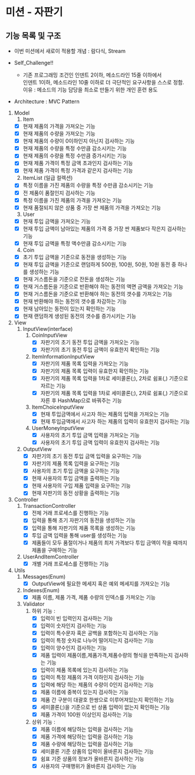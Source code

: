 # 미션 - 자판기

## 기능 목록 및 구조

- 이번 미션에서 새로이 적용할 개념 : 람다식, Stream
- Self_Challenge!!
  - 기존 프로그래밍 조건인 인덴트 2이하, 메소드라인 15줄 이하에서 <br>
                     인덴트 1이하, 메소드라인 10줄 이하로 더 극단적인 요구사항을 스스로 정함.<br>
                     이유 : 메소드의 기능 담당을 최소로 만들기 위한 개인 훈련 용도

- Architecture : MVC Pattern

1. Model
   1. Item
   - [x] 현재 제품의 가격을 가져오는 기능
   - [x] 현재 제품의 수량을 가져오는 기능
   - [x] 현재 제품의 수량이 0이하인지 아닌지 검사하는 기능
   - [x] 현재 제품의 수량을 특정 수만큼 감소시키는 기능
   - [x] 현재 제품의 수량을 특정 수만큼 증가시키는 기능
   - [x] 현재 제품 가격이 특정 금액 초과인지 검사하는 기능
   - [x] 현재 제품 가격이 특정 가격과 같은지 검사하는 기능
   2. ItemList (일급 컬렉션)
   - [x] 특정 이름을 가진 제품의 수량을 특정 수만큼 감소시키는 기능
   - [x] 전 제품이 품절인지 검사하는 기능
   - [x] 특정 이름을 가진 제품의 가격을 가져오는 기능
   - [x] 현재 품절되지 않은 상품 중 가장 싼 제품의 가격을 가져오는 기능
   3. User
   - [x] 현재 투입 금액을 가져오는 기능
   - [x] 현재 투입 금액이 남아있는 제품의 가격 중 가장 싼 제품보다 작은지 검사하는 기능
   - [x] 현재 투입 금액을 특정 액수만큼 감소시키는 기능
   4. Coin
   - [x] 초기 투입 금액을 기준으로 동전을 생성하는 기능
   - [x] 현재 투입 금액을 기준으로 랜덤하게 500원, 100원, 50원, 10원 동전 중 하나를 생성하는 기능
   - [x] 현재 거스름돈을 기준으로 잔돈을 생성하는 기능
   - [x] 현재 거스름돈을 기준으로 반환해야 하는 동전의 액면 금액을 가져오는 기능
   - [x] 현재 거스름돈을 기준으로 반환해야 하는 동전의 갯수를 가져오는 기능
   - [x] 현재 반환해야 하는 동전의 갯수를 차감하는 기능
   - [x] 현재 남아있는 동전이 있는지 확인하는 기능
   - [x] 현재 랜덤하게 생성된 동전의 갯수를 증가시키는 기능
   
2. View
   1. InputView(interface)
      1. CoinInputView
         - [x] 자판기의 초기 동전 투입 금액을 가져오는 기능
         - [x] 자판기의 초기 동전 투입 금액이 유효한지 확인하는 기능
      2. ItemInformationInputView
         - [x] 자판기의 제품 목록 입력을 가져오는 기능
         - [x] 자판기의 제품 목록 입력이 유효한지 확인하는 기능
         - [x] 자판기의 제품 목록 입력을 1차로 세미콜론(;), 2차로 쉼표(,) 기준으로 자르는 기능
         - [x] 자판기의 제품 목록 입력을 1차로 세미콜론(;), 2차로 쉼표(,) 기준으로 자른 후 HashMap으로 바꿔주는 기능
      3. ItemChoiceInputView
         - [x] 현재 투입금액에서 사고자 하는 제품의 입력을 가져오는 기능
         - [x] 현재 투입금액에서 사고자 하는 제품의 입력이 유효한지 검사하는 기능
      4. UserMoneyInputView
         - [x] 사용자의 초기 투입 금액 입력을 가져오는 기능
         - [x] 사용자의 초기 투입 금액 입력이 유효한지 검사하는 기능
   2. OutputView
      - [x] 자판기의 초기 동전 투입 금액 입력을 요구하는 기능
      - [x] 자판기의 제품 목록 입력을 요구하는 기능
      - [x] 사용자의 초기 투입 금액을 요구하는 기능
      - [x] 현재 사용자의 투입 금액을 출력하는 기능
      - [x] 현재 사용자의 구입 제품 입력을 요구하는 기능
      - [x] 현재 자판기의 동전 상황을 출력하는 기능

3. Controller
   1. TransactionController
      - [x] 전체 거래 프로세스를 진행하는 기능
      - [x] 입력을 통해 초기 자판기의 동전을 생성하는 기능
      - [x] 입력을 통해 자판기의 제품 목록을 생성하는 기능
      - [x] 투입 금액 입력을 통해 user를 생성하는 기능
      - [x] 제품들이 모두 품절이거나 제품의 최저 가격보다 투입 금액이 작을 때까지 제품을 구매하는 기능
   2. UserAndItemController
      - [x] 개별 거래 프로세스를 진행하는 기능

4. Utils
   1. Messages(Enum)
      - [x] OutputView에 필요한 메세지 혹은 예외 메세지를 가져오는 기능
   2. Indexes(Enum)
      - [x] 제품 이름, 제품 가격, 제품 수량의 인덱스를 가져오는 기능
   3. Validator
      1. 하위 기능 : 
         - [x] 입력이 빈 입력인지 검사하는 기능
         - [x] 입력이 숫자인지 검사하는 기능
         - [x] 입력이 특수문자 혹은 공백을 포함하는지 검사하는 기능
         - [x] 입력이 특정 숫자로 나누어 떨어지는지 검사하는 기능
         - [x] 입력이 양수인지 검사하는 기능
         - [x] 제품 입력이 제품이름,제품가격,제품수량의 형식을 만족하는지 검사하는 기능
         - [x] 입력이 제품 목록에 있는지 검사하는 기능
         - [x] 입력이 특정 제품의 가격 이하인지 검사하는 기능
         - [x] 입력에 해당 하는 제품의 수량이 0인지 검사하는 기능
         - [x] 제품 이름에 중복이 있는지 검사하는 기능
         - [x] 제품 간 구분이 대괄호 한쌍으로 이루어져있는지 확인하는 기능
         - [x] 세미콜론(;)을 기준으로 빈 상품 입력이 없는지 확인하는 기능
         - [x] 제품 가격이 100원 이상인지 검사하는 기능
      2. 상위 기능 :
         - [x] 제품 이름에 해당하는 입력을 검사하는 기능
         - [x] 제품 가격에 해당하는 입력을 검사하는 기능
         - [x] 제품 수량에 해당하는 입력을 검사하는 기능
         - [x] 세미콜론 기준 상품의 입력이 올바른지 검사하는 기능
         - [x] 쉼표 기준 상품의 정보가 올바른지 검사하는 기능
         - [x] 사용자의 구매행위가 올바른지 검사하는 기능
